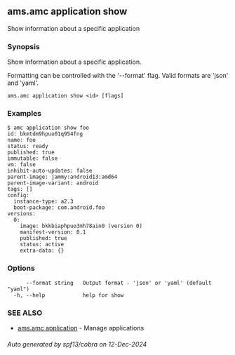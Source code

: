 ## ams.amc application show

Show information about a specific application

### Synopsis

Show information about a specific application.

Formatting can be controlled with the '--format' flag.
Valid formats are 'json' and 'yaml'.

```
ams.amc application show <id> [flags]
```

### Examples

```
$ amc application show foo
id: bkmtdm9hpuo01q954fng
name: foo
status: ready
published: true
immutable: false
vm: false
inhibit-auto-updates: false
parent-image: jammy:android13:amd64
parent-image-variant: android
tags: []
config:
  instance-type: a2.3
  boot-package: com.android.foo
versions:
  0:
    image: bkkbiaphpuo3mh78ain0 (version 0)
    manifest-version: 0.1
    published: true
    status: active
    extra-data: {}

```

### Options

```
      --format string   Output format - 'json' or 'yaml' (default "yaml")
  -h, --help            help for show
```

### SEE ALSO

* [ams.amc application](ams.amc_application.md)	 - Manage applications

###### Auto generated by spf13/cobra on 12-Dec-2024
